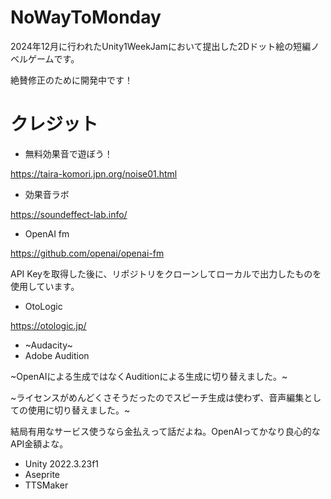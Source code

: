 # NoWayToMonday
2024年12月に行われたUnity1WeekJamにおいて提出した2Dドット絵の短編ノベルゲームです。

絶賛修正のために開発中です！
# クレジット
- 無料効果音で遊ぼう！

https://taira-komori.jpn.org/noise01.html
- 効果音ラボ

https://soundeffect-lab.info/
- OpenAI fm

https://github.com/openai/openai-fm

API Keyを取得した後に、リポジトリをクローンしてローカルで出力したものを使用しています。
- OtoLogic

https://otologic.jp/

- ~Audacity~
- Adobe Audition

~OpenAIによる生成ではなくAuditionによる生成に切り替えました。~

~ライセンスがめんどくさそうだったのでスピーチ生成は使わず、音声編集としての使用に切り替えました。~

結局有用なサービス使うなら金払えって話だよね。OpenAIってかなり良心的なAPI金額よな。
- Unity 2022.3.23f1
- Aseprite
- TTSMaker
